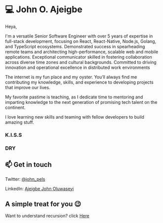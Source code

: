 # 💻  John O. Ajeigbe

Heya, 

I'm a versatile Senior Software Engineer with over 5 years of expertise in full-stack development, focusing on React, React-Native, Node.js, Golang, and TypeScript ecosystems. Demonstrated success in spearheading remote teams and architecting high-performance, scalable web and mobile applications. Exceptional communicator skilled in fostering collaboration across diverse time zones and cultural backgrounds. Committed to driving innovation and operational excellence in distributed work environments

The internet is my fun place and my oyster. You’ll always find me contributing my knowledge, skills, and experience to developing projects that improve our lives.

My favorite pastime is teaching, as I dedicate time to mentoring and imparting knowledge to the next generation of promising tech talent on the continent.

I love learning new skills and teaming with fellow developers to build amazing stuff. 

### K.I.S.S
### DRY

## 📫 Get in touch

Twitter: [@john_pels](https://twitter.com/john_pels)

LinkedIn: [Ajeigbe John Oluwaseyi](https://www.linkedin.com/in/ajeigbejohn/)

## A simple treat for you 😉

Want to understand recursion? click [Here](https://github.com/john-pels)
